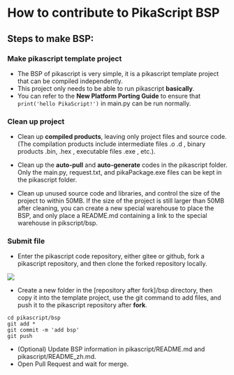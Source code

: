 # How to contribute to PikaScript BSP
## Steps to make BSP:
### Make pikascript template project
- The BSP of pikascript is very simple, it is a pikascript template project that can be compiled independently.
- This project only needs to be able to run pikascript **basically**.
- You can refer to the **New Platform Porting Guide** to ensure that `print('hello PikaScript!')` in main.py can be run normally.

### Clean up project

- Clean up **compiled products**, leaving only project files and source code. (The compilation products include intermediate files .o .d , binary products .bin, .hex , executable files .exe , etc.).

- Clean up the **auto-pull** and **auto-generate** codes in the pikascript folder. Only the main.py, request.txt, and pikaPackage.exe files can be kept in the pikascript folder.

- Clean up unused source code and libraries, and control the size of the project to within 50MB. If the size of the project is still larger than 50MB after cleaning, you can create a new special warehouse to place the BSP, and only place a README.md containing a link to the special warehouse in pikscript/bsp.

### Submit file

- Enter the pikascript code repository, either gitee or github, fork a pikascript repository, and then clone the forked repository locally.

![](assets/1638664526181-09b00c29-fc72-429a-bb99-3f009eae141e.png)

- Create a new folder in the [repository after fork]/bsp directory, then copy it into the template project, use the git command to add files, and push it to the pikascript repository after **fork**.
  
```shell
cd pikascript/bsp
git add *
git commit -m 'add bsp'
git push
````

- (Optional) Update BSP information in pikascript/README.md and pikascript/README_zh.md.
- Open Pull Request and wait for merge.
